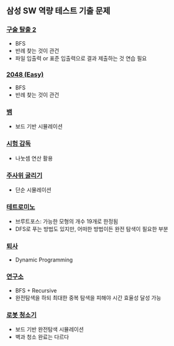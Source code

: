 ## 삼성 SW 역량 테스트 기출 문제

### [구술 탈출 2](./구슬%20탈출%202.py)
- BFS
- 반례 찾는 것이 관건
- 파일 입출력 or 표준 입출력으로 결과 제출하는 것 연습 필요

### [2048 (Easy)](./2048%20easy.py)
- BFS
- 반례 찾는 것이 관건

### [뱀](./뱀.py)
- 보드 기반 시뮬레이션

### [시험 감독](./시험%20감독.py)
- 나눗셈 연산 활용

### [주사위 굴리기](./주사위%20굴리기.py)
- 단순 시뮬레이션

### [테트로미노](./테트로미노.py)
- 브루트포스: 가능한 모형의 개수 19개로 한정됨
- DFS로 푸는 방법도 있지만, 어떠한 방법이든 완전 탐색이 필요한 부분

### [퇴사](./퇴사.py)
- Dynamic Programming

### [연구소](./연구소.py)
- BFS + Recursive
- 완전탐색을 하되 최대한 중복 탐색을 피해야 시간 효율성 달성 가능

### [로봇 청소기](./로봇%20청소기.py)
- 보드 기반 완전탐색 시뮬레이션
- 벽과 청소 완료는 다르다
